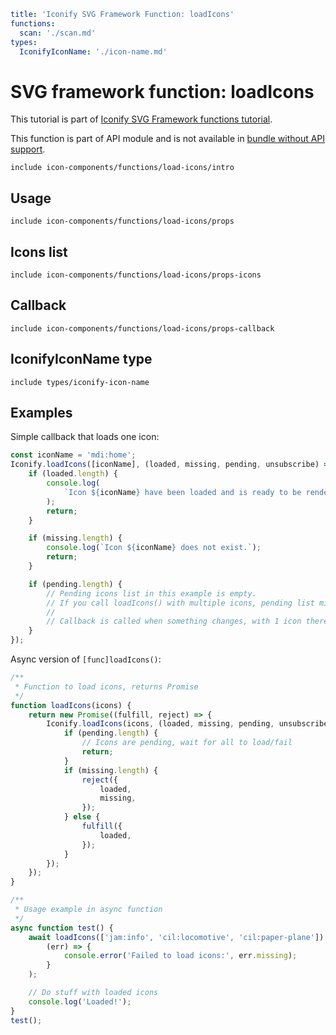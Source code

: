 ```yaml
title: 'Iconify SVG Framework Function: loadIcons'
functions:
  scan: './scan.md'
types:
  IconifyIconName: './icon-name.md'
```

# SVG framework function: loadIcons

This tutorial is part of [Iconify SVG Framework functions tutorial](./functions.md#api).

This function is part of API module and is not available in [bundle without API support](./without-api.md).

`include icon-components/functions/load-icons/intro`

## Usage

`include icon-components/functions/load-icons/props`

## Icons list

`include icon-components/functions/load-icons/props-icons`

## Callback

`include icon-components/functions/load-icons/props-callback`

## IconifyIconName type

`include types/iconify-icon-name`

## Examples

Simple callback that loads one icon:

```js
const iconName = 'mdi:home';
Iconify.loadIcons([iconName], (loaded, missing, pending, unsubscribe) => {
	if (loaded.length) {
		console.log(
			`Icon ${iconName} have been loaded and is ready to be renderered.`
		);
		return;
	}

	if (missing.length) {
		console.log(`Icon ${iconName} does not exist.`);
		return;
	}

	if (pending.length) {
		// Pending icons list in this example is empty.
		// If you call loadIcons() with multiple icons, pending list might not be empty, but for one icon it is always empty.
		//
		// Callback is called when something changes, with 1 icon there can only be 2 type of changes: icon has loaded or icon is missing.
	}
});
```

Async version of `[func]loadIcons()`:

```js
/**
 * Function to load icons, returns Promise
 */
function loadIcons(icons) {
	return new Promise((fulfill, reject) => {
		Iconify.loadIcons(icons, (loaded, missing, pending, unsubscribe) => {
			if (pending.length) {
				// Icons are pending, wait for all to load/fail
				return;
			}
			if (missing.length) {
				reject({
					loaded,
					missing,
				});
			} else {
				fulfill({
					loaded,
				});
			}
		});
	});
}

/**
 * Usage example in async function
 */
async function test() {
	await loadIcons(['jam:info', 'cil:locomotive', 'cil:paper-plane']).catch(
		(err) => {
			console.error('Failed to load icons:', err.missing);
		}
	);

	// Do stuff with loaded icons
	console.log('Loaded!');
}
test();
```
